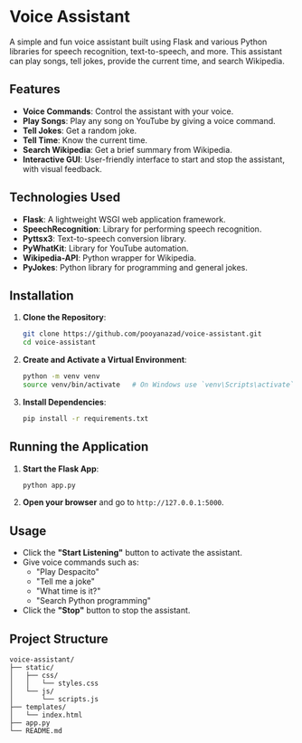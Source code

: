 # Voice Assistant

A simple and fun voice assistant built using Flask and various Python libraries for speech recognition, text-to-speech, and more. This assistant can play songs, tell jokes, provide the current time, and search Wikipedia.

## Features

- **Voice Commands**: Control the assistant with your voice.
- **Play Songs**: Play any song on YouTube by giving a voice command.
- **Tell Jokes**: Get a random joke.
- **Tell Time**: Know the current time.
- **Search Wikipedia**: Get a brief summary from Wikipedia.
- **Interactive GUI**: User-friendly interface to start and stop the assistant, with visual feedback.

## Technologies Used

- **Flask**: A lightweight WSGI web application framework.
- **SpeechRecognition**: Library for performing speech recognition.
- **Pyttsx3**: Text-to-speech conversion library.
- **PyWhatKit**: Library for YouTube automation.
- **Wikipedia-API**: Python wrapper for Wikipedia.
- **PyJokes**: Python library for programming and general jokes.

## Installation

1. **Clone the Repository**:
    ```sh
    git clone https://github.com/pooyanazad/voice-assistant.git
    cd voice-assistant
    ```

2. **Create and Activate a Virtual Environment**:
    ```sh
    python -m venv venv
    source venv/bin/activate   # On Windows use `venv\Scripts\activate`
    ```

3. **Install Dependencies**:
    ```sh
    pip install -r requirements.txt
    ```

## Running the Application

1. **Start the Flask App**:
    ```sh
    python app.py
    ```

2. **Open your browser** and go to `http://127.0.0.1:5000`.

## Usage

- Click the **"Start Listening"** button to activate the assistant.
- Give voice commands such as:
  - "Play Despacito"
  - "Tell me a joke"
  - "What time is it?"
  - "Search Python programming"
- Click the **"Stop"** button to stop the assistant.

## Project Structure

```plaintext
voice-assistant/
├── static/
│   ├── css/
│   │   └── styles.css
│   └── js/
│       └── scripts.js
├── templates/
│   └── index.html
├── app.py
└── README.md
